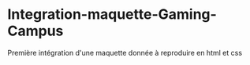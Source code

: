 # Integration-maquette-Gaming-Campus

Première intégration d'une maquette donnée à reproduire en html et css
